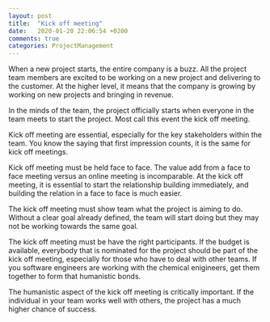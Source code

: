 ```yaml
---
layout: post
title:  "Kick off meeting"
date:   2020-01-20 22:06:54 +0200
comments: true
categories: ProjectManagement 
---
```


When a new project starts, the entire company is a buzz. All the project team members are excited to be working on a new project and delivering to the customer. At the higher level, it means that the company is growing by working on new projects and bringing in revenue.

In the minds of the team, the project officially starts when everyone in the team meets to start the project. Most call this event the kick off meeting.

Kick off meeting are essential, especially for the key stakeholders within the team. You know the saying that first impression counts, it is the same for kick off meetings.

Kick off meeting must be held face to face. The value add from a face to face meeting versus an online meeting is incomparable. At the kick off meeting, it is essential to start the relationship building immediately, and building the relation in a face to face is much easier.

The kick off meeting must show team what the project is aiming to do. Without a clear goal already defined, the team will start doing but they may not be working towards the same goal.

The kick off meeting must be have the right participants. If the budget is available, everybody that is nominated for the project should be part of the kick off meeting, especially for those who have to deal with other teams. If you software engineers are working with the chemical enigineers, get them together to form that humanistic bonds.

The humanistic aspect of the kick off meeting is critically important. If the individual in your team works well with others, the project has a much higher chance of success.

